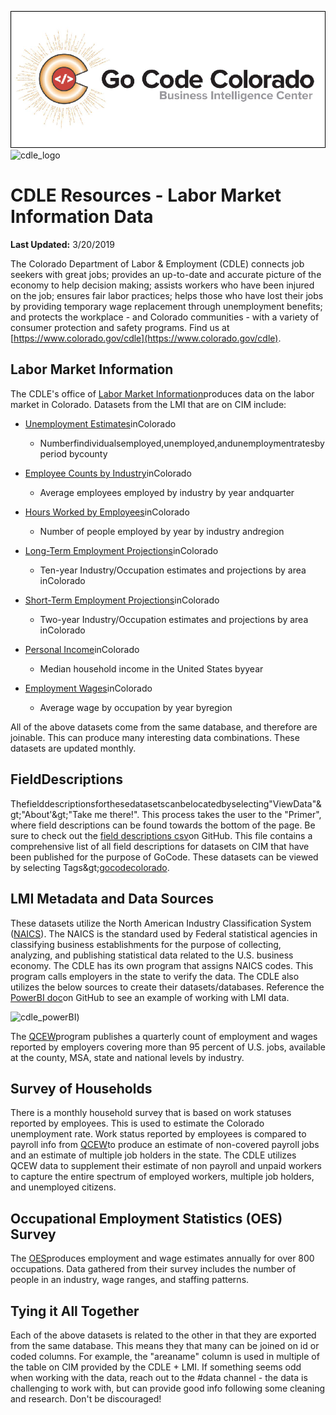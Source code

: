 ![gcc_logo_2019](https://github.com/GoCodeColorado/GoCodeColorado-kbase-public/blob/master/Resources_for_Participants/Data/images/gcc_logo_2019.png)
![cdle_logo](https://github.com/GoCodeColorado/GoCodeColorado-kbase-public/tree/master/Resources_for_Participants/Data/images/cdle_logo.jpg)
# CDLE Resources - Labor Market Information Data

**Last Updated:** 3/20/2019

The Colorado Department of Labor &amp; Employment (CDLE) connects job seekers with great jobs; provides an up-to-date and accurate picture of the economy to help decision making; assists workers who have been injured on the job; ensures fair labor practices; helps those who have lost their jobs by providing temporary wage replacement through unemployment benefits; and protects the workplace - and Colorado communities - with a variety of consumer protection and safety programs. Find us at [https://www.colorado.gov/cdle](https://www.colorado.gov/cdle).



## Labor Market Information

The CDLE&#39;s office of [Labor Market Information](https://www.colmigateway.com/vosnet/lmi/default.aspx?pu=1&amp;amp;plang=E)produces data on the labor market in Colorado. Datasets from the LMI that are on CIM include:

- [Unemployment Estimates](https://data.colorado.gov/Labor-Employment/Unemployment-Estimates-in-Colorado/4e3w-qire)inColorado
  - Numberfindividualsemployed,unemployed,andunemploymentratesby period bycounty
- [Employee Counts by Industry](https://data.colorado.gov/Labor-Employment/Employee-Counts-by-Industry-in-Colorado/cjkq-q9ih)inColorado
  - Average employees employed by industry by year andquarter
- [Hours Worked by Employees](https://data.colorado.gov/Labor-Employment/Hours-Worked-by-Employees-in-Colorado/pt2g-89wc)inColorado
  - Number of people employed by year by industry andregion
- [Long-Term Employment Projections](https://data.colorado.gov/Labor-Employment/Long-Term-Employment-Projections-in-Colorado/gyeb-jc69)inColorado
  - Ten-year Industry/Occupation estimates and projections by area inColorado
- [Short-Term Employment Projections](https://data.colorado.gov/Labor-Employment/Short-Term-Employment-Projections-in-Colorado/u2t6-bfhr)inColorado
  - Two-year Industry/Occupation estimates and projections by area inColorado

- [Personal Income](https://data.colorado.gov/Labor-Employment/Personal-Income-in-Colorado/2cpa-vbur)inColorado
  - Median household income in the United States byyear
- [Employment Wages](https://data.colorado.gov/Labor-Employment/Employment-Wages-in-Colorado/busm-qa5b)inColorado
  - Average wage by occupation by year byregion

All of the above datasets come from the same database, and therefore are joinable. This can produce many interesting data combinations. These datasets are updated monthly.

## FieldDescriptions

Thefielddescriptionsforthesedatasetscanbelocatedbyselecting&quot;ViewData&quot;\&gt;&quot;About&#39;\&gt;&quot;Take me there!&quot;. This process takes the user to the &quot;Primer&quot;, where field descriptions can be found towards the bottom of the page. Be sure to check out the [field descriptions csv](https://github.com/GoCodeColorado/GoCodeColorado-kbase-public/tree/master/Field_Descriptions)on GitHub. This file contains a comprehensive list of all field descriptions for datasets on CIM that have been published for the purpose of GoCode. These datasets can be viewed by selecting Tags\&gt;[gocodecolorado](https://data.colorado.gov/browse?tags=gocodecolorado).



## LMI Metadata and Data Sources

These datasets utilize the North American Industry Classification System ([NAICS](https://www.census.gov/eos/www/naics/)). The NAICS is the standard used by Federal statistical agencies in classifying business establishments for the purpose of collecting, analyzing, and publishing statistical data related to the U.S. business economy. The CDLE has its own program that assigns NAICS codes. This program calls employers in the state to verify the data. The CDLE also utilizes the below sources to create their datasets/databases. Reference the [PowerBI doc](https://github.com/GoCodeColorado/GoCodeColorado-kbase-public/blob/master/Resources_for_Participants/Tech/PowerBI_GoCodeColorado.pdf)on GitHub to see an example of working with LMI data.

![cdle_powerBI](https://github.com/GoCodeColorado/GoCodeColorado-kbase-public/tree/master/Resources_for_Participants/Data/images/cdle_powerBI.jpg))

The [QCEW](https://www.bls.gov/cew/)program publishes a quarterly count of employment and wages reported by employers covering more than 95 percent of U.S. jobs, available at the county, MSA, state and national levels by industry.

## Survey of Households

There is a monthly household survey that is based on work statuses reported by employees. This is used to estimate the Colorado unemployment rate. Work status reported by employees is compared to payroll info from [QCEW](https://www.bls.gov/cew/)to produce an estimate of non-covered payroll jobs and an estimate of multiple job holders in the state. The CDLE utilizes QCEW data to supplement their estimate of non payroll and unpaid workers to capture the entire spectrum of employed workers, multiple job holders, and unemployed citizens.

## Occupational Employment Statistics (OES) Survey

The [OES](https://www.bls.gov/oes/)produces employment and wage estimates annually for over 800 occupations. Data gathered from their survey includes the number of people in an industry, wage ranges, and staffing patterns.

## Tying it All Together

Each of the above datasets is related to the other in that they are exported from the same database. This means they that many can be joined on id or coded columns. For example, the &quot;areaname&quot; column is used in multiple of the table on CIM provided by the CDLE + LMI. If something seems odd when working with the data, reach out to the #data channel - the data is challenging to work with, but can provide good info following some cleaning and research. Don&#39;t be discouraged!